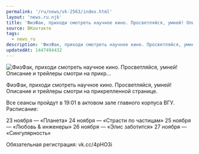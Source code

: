 ```yaml
---
permalink: '/ru/news/vk-2563/index.html'
layout: 'news.ru.njk'
title: 'ФизФак, приходи смотреть научное кино. Просветляйся, умней! Описание и трейлеры смотри на прикр'
source: ВКонтакте
tags:
  - news_ru
description: 'ФизФак, приходи смотреть научное кино. Просветляйся, умней! Описание и трейлеры смотри на прикр…'
updatedAt: 1447494432
---
```

![ФизФак, приходи смотреть научное кино. Просветляйся, умней! Описание и трейлеры смотри на прикр…](https://sun9-9.userapi.com/impf/c629123/v629123484/20e38/I0oO9ifyE3s.jpg?size=720x405&quality=96&proxy=1&sign=7f3a8d61747d854784570528308fa4d1&c_uniq_tag=S8zh5VVZxpnN02j3Fok8tAYo3j9KF6-znFH-9TMRXVc&type=album)

ФизФак, приходи смотреть научное кино. Просветляйся, умней! Описание и трейлеры смотри на прикрепленной странице.

Все сеансы пройдут в 19:01 в актовом зале главного корпуса ВГУ. Расписание:

23 ноября — «Планета»
24 ноября — «Страсти по частицам»
25 ноября — «Любовь & инженеры»
26 ноября — «Элис заботится»
27 ноября — «Сингулярность»

Обязательная регистрация: vk.cc/4pHO3i
